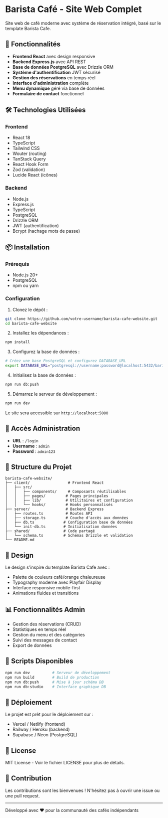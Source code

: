 # Barista Café - Site Web Complet

Site web de café moderne avec système de réservation intégré, basé sur le template Barista Cafe.

## 🚀 Fonctionnalités

- **Frontend React** avec design responsive
- **Backend Express.js** avec API REST
- **Base de données PostgreSQL** avec Drizzle ORM
- **Système d'authentification** JWT sécurisé
- **Gestion des réservations** en temps réel
- **Interface d'administration** complète
- **Menu dynamique** géré via base de données
- **Formulaire de contact** fonctionnel

## 🛠️ Technologies Utilisées

### Frontend
- React 18
- TypeScript
- Tailwind CSS
- Wouter (routing)
- TanStack Query
- React Hook Form
- Zod (validation)
- Lucide React (icônes)

### Backend
- Node.js
- Express.js
- TypeScript
- PostgreSQL
- Drizzle ORM
- JWT (authentification)
- Bcrypt (hachage mots de passe)

## 📦 Installation

### Prérequis
- Node.js 20+
- PostgreSQL
- npm ou yarn

### Configuration
1. Clonez le dépôt :
```bash
git clone https://github.com/votre-username/barista-cafe-website.git
cd barista-cafe-website
```

2. Installez les dépendances :
```bash
npm install
```

3. Configurez la base de données :
```bash
# Créez une base PostgreSQL et configurez DATABASE_URL
export DATABASE_URL="postgresql://username:password@localhost:5432/barista_cafe"
```

4. Initialisez la base de données :
```bash
npm run db:push
```

5. Démarrez le serveur de développement :
```bash
npm run dev
```

Le site sera accessible sur `http://localhost:5000`

## 🔐 Accès Administration

- **URL** : `/login`
- **Username** : `admin`
- **Password** : `admin123`

## 📁 Structure du Projet

```
barista-cafe-website/
├── client/                 # Frontend React
│   ├── src/
│   │   ├── components/     # Composants réutilisables
│   │   ├── pages/         # Pages principales
│   │   ├── lib/           # Utilitaires et configuration
│   │   └── hooks/         # Hooks personnalisés
├── server/                # Backend Express
│   ├── routes.ts          # Routes API
│   ├── storage.ts         # Couche d'accès aux données
│   ├── db.ts             # Configuration base de données
│   └── init-db.ts        # Initialisation données
├── shared/               # Code partagé
│   └── schema.ts         # Schémas Drizzle et validation
└── README.md
```

## 🎨 Design

Le design s'inspire du template Barista Cafe avec :
- Palette de couleurs café/orange chaleureuse
- Typography moderne avec Playfair Display
- Interface responsive mobile-first
- Animations fluides et transitions

## 📊 Fonctionnalités Admin

- Gestion des réservations (CRUD)
- Statistiques en temps réel
- Gestion du menu et des catégories
- Suivi des messages de contact
- Export de données

## 🔧 Scripts Disponibles

```bash
npm run dev          # Serveur de développement
npm run build        # Build de production
npm run db:push      # Mise à jour schéma DB
npm run db:studio    # Interface graphique DB
```

## 🚀 Déploiement

Le projet est prêt pour le déploiement sur :
- Vercel / Netlify (frontend)
- Railway / Heroku (backend)
- Supabase / Neon (PostgreSQL)

## 📝 License

MIT License - Voir le fichier LICENSE pour plus de détails.

## 🤝 Contribution

Les contributions sont les bienvenues ! N'hésitez pas à ouvrir une issue ou une pull request.

---

Développé avec ❤️ pour la communauté des cafés indépendants